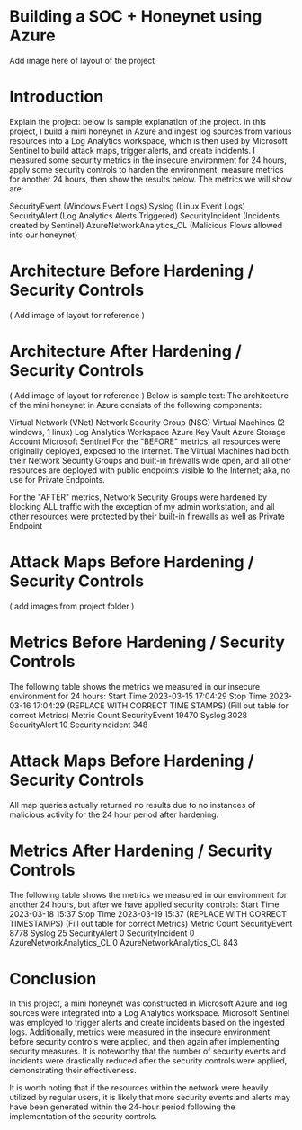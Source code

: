 # Building a SOC + Honeynet using Azure
Add image here of layout of the project
# Introduction
Explain the project: below is sample explanation of the project.
In this project, I build a mini honeynet in Azure and ingest log sources from various resources into a Log Analytics workspace, which is then used by Microsoft Sentinel to build attack maps, trigger alerts, and create incidents. I measured some security metrics in the insecure environment for 24 hours, apply some security controls to harden the environment, measure metrics for another 24 hours, then show the results below. The metrics we will show are:

SecurityEvent (Windows Event Logs)
Syslog (Linux Event Logs)
SecurityAlert (Log Analytics Alerts Triggered)
SecurityIncident (Incidents created by Sentinel)
AzureNetworkAnalytics_CL (Malicious Flows allowed into our honeynet)
# Architecture Before Hardening / Security Controls
( Add image of layout for reference )
# Architecture After Hardening / Security Controls
( Add image of layout for reference )
Below is sample text:
The architecture of the mini honeynet in Azure consists of the following components:

Virtual Network (VNet)
Network Security Group (NSG)
Virtual Machines (2 windows, 1 linux)
Log Analytics Workspace
Azure Key Vault
Azure Storage Account
Microsoft Sentinel
For the "BEFORE" metrics, all resources were originally deployed, exposed to the internet. The Virtual Machines had both their Network Security Groups and built-in firewalls wide open, and all other resources are deployed with public endpoints visible to the Internet; aka, no use for Private Endpoints.

For the "AFTER" metrics, Network Security Groups were hardened by blocking ALL traffic with the exception of my admin workstation, and all other resources were protected by their built-in firewalls as well as Private Endpoint
# Attack Maps Before Hardening / Security Controls
( add images from project folder )
# Metrics Before Hardening / Security Controls
The following table shows the metrics we measured in our insecure environment for 24 hours: Start Time 2023-03-15 17:04:29 Stop Time 2023-03-16 17:04:29 (REPLACE WITH CORRECT TIME STAMPS)
(Fill out table for correct Metrics)
Metric	Count
SecurityEvent	19470
Syslog	3028
SecurityAlert	10
SecurityIncident	348
# Attack Maps Before Hardening / Security Controls
All map queries actually returned no results due to no instances of malicious activity for the 24 hour period after hardening.
# Metrics After Hardening / Security Controls
The following table shows the metrics we measured in our environment for another 24 hours, but after we have applied security controls: Start Time 2023-03-18 15:37 Stop Time 2023-03-19 15:37 (REPLACE WITH CORRECT TIMESTAMPS)
(Fill out table for correct Metrics)
Metric	Count
SecurityEvent	8778
Syslog	25
SecurityAlert	0
SecurityIncident	0
AzureNetworkAnalytics_CL	0
AzureNetworkAnalytics_CL	843
# Conclusion
In this project, a mini honeynet was constructed in Microsoft Azure and log sources were integrated into a Log Analytics workspace. Microsoft Sentinel was employed to trigger alerts and create incidents based on the ingested logs. Additionally, metrics were measured in the insecure environment before security controls were applied, and then again after implementing security measures. It is noteworthy that the number of security events and incidents were drastically reduced after the security controls were applied, demonstrating their effectiveness.

It is worth noting that if the resources within the network were heavily utilized by regular users, it is likely that more security events and alerts may have been generated within the 24-hour period following the implementation of the security controls.
